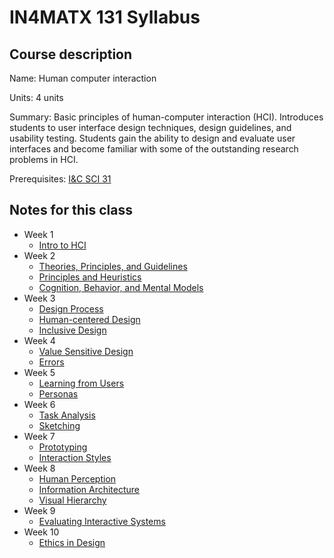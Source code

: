 # IN4MATX 131 Syllabus

## Course description

Name: Human computer interaction

Units: 4 units

Summary: Basic principles of human-computer interaction (HCI). Introduces students to user interface design techniques, design guidelines, and usability testing. Students gain the ability to design and evaluate user interfaces and become familiar with some of the outstanding research problems in HCI.

Prerequisites: [I&C SCI 31](../../fall-2019/ics-31/syllabus.md)

## Notes for this class

- Week 1
    - [Intro to HCI](./week1/intro-to-hci.md)
- Week 2
    - [Theories, Principles, and Guidelines](./week2/theories-principles-and-guidelines.md)
    - [Principles and Heuristics](./week2/principles-and-heuristics.md)
    - [Cognition, Behavior, and Mental Models](./week2/cognition-behavior-and-mental-models.md)
- Week 3
    - [Design Process](./week3/design-process.md)
    - [Human-centered Design](./week3/human-centered-design.md)
    - [Inclusive Design](./week3/inclusive-design.md)
- Week 4
    - [Value Sensitive Design](./week4/value-sensitive-design.md)
    - [Errors](./week4/errors.md)
- Week 5
    - [Learning from Users](./week5/learning-from-users.md)
    - [Personas](./week5/personas.md)
- Week 6
    - [Task Analysis](./week6/task-analysis.md)
    - [Sketching](./week6/sketching.md)
- Week 7
    - [Prototyping](./week7/prototyping.md)
    - [Interaction Styles](./week7/interaction-styles.md)
- Week 8
    - [Human Perception](./week8/human-perception.md)
    - [Information Architecture](./week8/information-achitecture.md)
    - [Visual Hierarchy](./week8/visual-hierarchy.md)
- Week 9
    - [Evaluating Interactive Systems](./week9/evaluating-interactive-systems.md)
- Week 10
    - [Ethics in Design](./week10/ethics-in-design.md)
